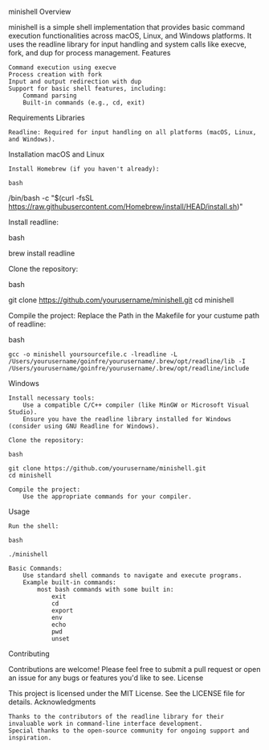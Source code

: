 minishell
Overview

minishell is a simple shell implementation that provides basic command execution functionalities across macOS, Linux, and Windows platforms. It uses the readline library for input handling and system calls like execve, fork, and dup for process management.
Features

    Command execution using execve
    Process creation with fork
    Input and output redirection with dup
    Support for basic shell features, including:
        Command parsing
        Built-in commands (e.g., cd, exit)

Requirements
Libraries

    Readline: Required for input handling on all platforms (macOS, Linux, and Windows).

Installation
macOS and Linux

    Install Homebrew (if you haven't already):

    bash

/bin/bash -c "$(curl -fsSL https://raw.githubusercontent.com/Homebrew/install/HEAD/install.sh)"

Install readline:

bash

brew install readline

Clone the repository:

bash

git clone https://github.com/yourusername/minishell.git
cd minishell

Compile the project: Replace the Path in the Makefile for your custume path of readline:

bash

    gcc -o minishell yoursourcefile.c -lreadline -L /Users/yourusername/goinfre/yourusername/.brew/opt/readline/lib -I /Users/yourusername/goinfre/yourusername/.brew/opt/readline/include

Windows

    Install necessary tools:
        Use a compatible C/C++ compiler (like MinGW or Microsoft Visual Studio).
        Ensure you have the readline library installed for Windows (consider using GNU Readline for Windows).

    Clone the repository:

    bash

    git clone https://github.com/yourusername/minishell.git
    cd minishell

    Compile the project:
        Use the appropriate commands for your compiler.

Usage

    Run the shell:

    bash

    ./minishell

    Basic Commands:
        Use standard shell commands to navigate and execute programs.
        Example built-in commands:
            most bash commands with some built in:
                exit
                cd
                export
                env
                echo
                pwd
                unset

Contributing

Contributions are welcome! Please feel free to submit a pull request or open an issue for any bugs or features you'd like to see.
License

This project is licensed under the MIT License. See the LICENSE file for details.
Acknowledgments

    Thanks to the contributors of the readline library for their invaluable work in command-line interface development.
    Special thanks to the open-source community for ongoing support and inspiration.